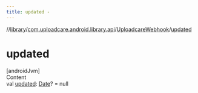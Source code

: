 ```yaml
---
title: updated -
---
```

//[library](../../index.md)/[com.uploadcare.android.library.api](../index.md)/[UploadcareWebhook](index.md)/[updated](updated.md)



# updated  
[androidJvm]  
Content  
val [updated](updated.md): [Date](https://developer.android.com/reference/kotlin/java/util/Date.html)? = null  



